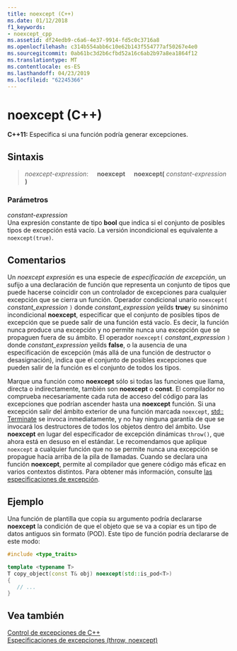 ```yaml
---
title: noexcept (C++)
ms.date: 01/12/2018
f1_keywords:
- noexcept_cpp
ms.assetid: df24edb9-c6a6-4e37-9914-fd5c0c3716a8
ms.openlocfilehash: c314b554abb6c10e62b143f554777af50267e4e0
ms.sourcegitcommit: 0ab61bc3d2b6cfbd52a16c6ab2b97a8ea1864f12
ms.translationtype: MT
ms.contentlocale: es-ES
ms.lasthandoff: 04/23/2019
ms.locfileid: "62245366"
---
```

# <a name="noexcept-c"></a>noexcept (C++)

**C++11:** Especifica si una función podría generar excepciones.

## <a name="syntax"></a>Sintaxis

> *noexcept-expression*: &nbsp;&nbsp;&nbsp;&nbsp;**noexcept** &nbsp;&nbsp;&nbsp;&nbsp;**noexcept(** *constant-expression* **)**

### <a name="parameters"></a>Parámetros

*constant-expression*<br/>
Una expresión constante de tipo **bool** que indica si el conjunto de posibles tipos de excepción está vacío. La versión incondicional es equivalente a `noexcept(true)`.

## <a name="remarks"></a>Comentarios

Un *noexcept expresión* es una especie de *especificación de excepción*, un sufijo a una declaración de función que representa un conjunto de tipos que puede hacerse coincidir con un controlador de excepciones para cualquier excepción que se cierra un función. Operador condicional unario `noexcept(` *constant_expression* `)` donde *constant_expression* yeilds **true**y su sinónimo incondicional **noexcept**, especificar que el conjunto de posibles tipos de excepción que se puede salir de una función está vacío. Es decir, la función nunca produce una excepción y no permite nunca una excepción que se propaguen fuera de su ámbito. El operador `noexcept(` *constant_expression* `)` donde *constant_expression* yeilds **false**, o la ausencia de una especificación de excepción (más allá de una función de destructor o desasignación), indica que el conjunto de posibles excepciones que pueden salir de la función es el conjunto de todos los tipos.

Marque una función como **noexcept** sólo si todas las funciones que llama, directa o indirectamente, también son **noexcept** o **const**. El compilador no comprueba necesariamente cada ruta de acceso del código para las excepciones que podrían ascender hasta una **noexcept** función. Si una excepción salir del ámbito exterior de una función marcada `noexcept`, [std:: Terminate](../standard-library/exception-functions.md#terminate) se invoca inmediatamente, y no hay ninguna garantía de que se invocará los destructores de todos los objetos dentro del ámbito. Use **noexcept** en lugar del especificador de excepción dinámicas `throw()`, que ahora está en desuso en el estándar. Le recomendamos que aplique `noexcept` a cualquier función que no se permite nunca una excepción se propague hacia arriba de la pila de llamadas. Cuando se declara una función **noexcept**, permite al compilador que genere código más eficaz en varios contextos distintos. Para obtener más información, consulte [las especificaciones de excepción](exception-specifications-throw-cpp.md).

## <a name="example"></a>Ejemplo

Una función de plantilla que copia su argumento podría declararse **noexcept** la condición de que el objeto que se va a copiar es un tipo de datos antiguos sin formato (POD). Este tipo de función podría declararse de este modo:

```cpp
#include <type_traits>

template <typename T>
T copy_object(const T& obj) noexcept(std::is_pod<T>)
{
   // ...
}
```

## <a name="see-also"></a>Vea también

[Control de excepciones de C++](cpp-exception-handling.md)<br/>
[Especificaciones de excepciones (throw, noexcept)](exception-specifications-throw-cpp.md)